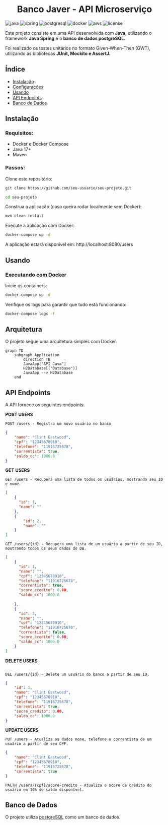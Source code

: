 [JAVA_BADGE]:https://img.shields.io/badge/java-%23ED8B00.svg?style=for-the-badge&logo=openjdk&logoColor=white
[SPRING_BADGE]: https://img.shields.io/badge/spring-%236DB33F.svg?style=for-the-badge&logo=spring&logoColor=white
[POSTGRESQL_BADGE]:https://img.shields.io/badge/postgres-%23316192.svg?style=for-the-badge&logo=postgresql&logoColor=white
[DOCKER_BADGE]:https://img.shields.io/badge/docker-%230db7ed.svg?style=for-the-badge&logo=docker&logoColor=white
[AWS_BADGE]:https://img.shields.io/badge/AWS-%23FF9900.svg?style=for-the-badge&logo=amazon-aws&logoColor=white
[LICENSE_BADGE]: https://img.shields.io/github/license/Ileriayo/markdown-badges?style=for-the-badge


<h1 align="center" style="font-weight: bold;"> Banco Javer - API Microserviço </h1>

![java][JAVA_BADGE]
![spring][SPRING_BADGE]
![postgresql][POSTGRESQL_BADGE]
![docker][DOCKER_BADGE]
![aws][AWS_BADGE]
![license][LICENSE_BADGE]

Este projeto consiste em uma API desenvolvida com **Java**, utilizando o framework **Java Spring** e o **banco de dados postgreSQL.**

Foi realizado os testes unitários no formato Given-When-Then (GWT), utilizando as bibliotecas **JUnit, Mockito e AssertJ.**

## Índice

- [Instalação](ull#instalação)
- [Configurações](#configurações)
- [Usando](#usando)
- [API Endpoints](#api-endpoints)
- [Banco de Dados](#banco-de-dados)

## Instalação

### Requisitos:

- Docker e Docker Compose
- Java 17+
- Maven

### Passos:

Clone este repositório:

```bash
git clone https://github.com/seu-usuario/seu-projeto.git
```
```bash
cd seu-projeto
```
Construa a aplicação (caso queira rodar localmente sem Docker):

```bash
mvn clean install
```
Execute a aplicação com Docker:

```bash
docker-compose up -d
```

A aplicação estará disponível em: http://localhost:8080/users

## Usando

### Executando com Docker

Inicie os containers:

```bash
docker-compose up -d
```

Verifique os logs para garantir que tudo está funcionando:

```bash
docker-compose logs -f
```

## Arquitetura

O projeto segue uma arquitetura simples com Docker.

```mermaid
graph TD
    subgraph Application
        direction TB
        JavaApp["API Java"]
        H2Database[("Database")]
        JavaApp --> H2Database
    end
```

## API Endpoints
A API fornece os seguintes endpoints:

**POST USERS**

```text
POST /users - Registra um novo usuário no banco
```

```json
{
    "name": "Clint Eastwood",
    "cpf": "12345678910",
    "telefone": "11916725678",
    "correntista": true,
    "saldo_cc": 1000.0
}
```

**GET USERS**

```text
GET /users - Recupera uma lista de todos os usuários, mostrando seu ID e nome.
```

```json
[
    {
      "id": 1,
      "name": ""
    },
    {
        "id": 2,
        "name": ""
    }
]
```

```text
GET /users/{id} - Recupera uma lista de um usuário a partir de seu ID, mostrando todos os seus dados do DB.
```

```json
[
    {
      "id": 1,
      "name": "",
      "cpf": "12345678910",
      "telefone": "11916725678",
      "correntista": true,
      "score_credito": 0.00,
      "saldo_cc": 1000.0
      
    },
    {
      "id": 2,
      "name": "",
      "cpf": "12345678910",
      "telefone": "11916725678",
      "correntista": false,
      "score_credito": 0.00,
      "saldo_cc": 1000.0
    }
]
```

**DELETE USERS**

```text

DEL /users/{id} - Delete um usuário do banco a partir de seu ID.
```

```json
{
    "id": 1,
    "name": "Clint Eastwood",
    "cpf": "12345678910",
    "telefone": "11916725678",
    "correntista": true,
    "socre_credito": 0.00,
    "saldo_cc": 1000.0
}
```

**UPDATE USERS**

```text
PUT /users - Atualiza os dados nome, telefone e correntista de um usuário a partir de seu CPF.
```

```json
{
    "name": "Clint Eastwood",
    "cpf": "12345678910",
    "telefone": "11916725678",
    "correntista": true
}
```

```text
PACTH /users/{cpf}/score-credito - Atualiza o score de crédito do usuário em 10% do saldo disponível.
```

## Banco de Dados

O projeto utiliza [postgreSQL](https://www.postgresql.org/about/) como um banco de dados.
